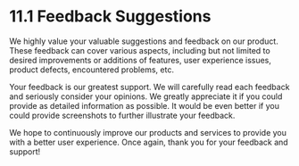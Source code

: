 # 11.1 Feedback Suggestions

We highly value your valuable suggestions and feedback on our product. These feedback can cover various aspects, including but not limited to desired improvements or additions of features, user experience issues, product defects, encountered problems, etc.

Your feedback is our greatest support. We will carefully read each feedback and seriously consider your opinions. We greatly appreciate it if you could provide as detailed information as possible. It would be even better if you could provide screenshots to further illustrate your feedback.

We hope to continuously improve our products and services to provide you with a better user experience. Once again, thank you for your feedback and support!
